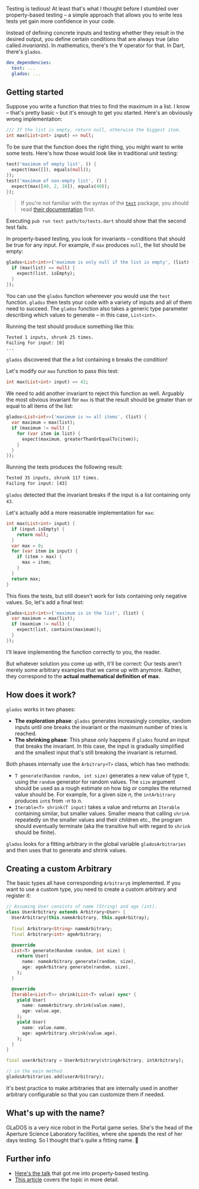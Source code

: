 Testing is tedious!
At least that's what I thought before I stumbled over property-based testing – a simple approach that allows you to write less tests yet gain more confidence in your code.

Instead of defining concrete inputs and testing whether they result in the desired output, you define certain conditions that are always true (also called *invariants*).
In mathematics, there's the ∀ operator for that. In Dart, there's `glados`.

```yml
dev_dependencies:
  test: ...
  glados: ...
```

## Getting started

Suppose you write a function that tries to find the maximum in a list.
I know – that's pretty basic – but it's enough to get you started.
Here's an obviously wrong implementation:

```dart
/// If the list is empty, return null, otherwise the biggest item.
int max(List<int> input) => null;
```

To be sure that the function does the right thing, you might want to write some tests.
Here's how those would look like in traditional unit testing:

```dart
test('maximum of empty list', () {
  expect(max([]), equals(null));
});
test('maximum of non-empty list', () {
  expect(max([40, 2, 10]), equals(40));
});
```

> If you're not familiar with the syntax of the [`test`](https://pub.dev/packages/test) package, you should read [their documentation](https://pub.dev/packages/test) first.

Executing `pub run test path/to/tests.dart` should show that the second test fails.

In property-based testing, you look for invariants – conditions that should be true for any input.
For example, if `max` produces `null`, the list should be empty:

```dart
glados<List<int>>('maximum is only null if the list is empty', (list) {
  if (max(list) == null) {
    expect(list, isEmpty);
  }
});
```

You can use the `glados` function whereever you would use the `test` function.
`glados` then tests your code with a variety of inputs and all of them need to succeed.
The `glados` function also takes a generic type parameter describing which values to generate – in this case, `List<int>`.

Running the test should produce something like this:

```txt
Tested 1 inputs, shrunk 25 times.
Failing for input: [0]
...
```

`glados` discovered that the a list containing `0` breaks the condition!

Let's modify our `max` function to pass this test:

```dart
int max(List<int> input) => 42;
```

We need to add another invariant to reject this function as well.
Arguably the most obvious invariant for `max` is that the result should be greater than or equal to all items of the list:

```dart
glados<List<int>>('maximum is >= all items', (list) {
  var maximum = max(list);
  if (maximum != null) {
    for (var item in list) {
      expect(maximum, greaterThanOrEqualTo(item));
    }
  }
});
```

Running the tests produces the following result:

```txt
Tested 35 inputs, shrunk 117 times.
Failing for input: [43]
```

`glados` detected that the invariant breaks if the input is a list containing only `43`.

Let's actually add a more reasonable implementation for `max`:

```dart
int max(List<int> input) {
  if (input.isEmpty) {
    return null;
  }
  var max = 0;
  for (var item in input) {
    if (item > max) {
      max = item;
    }
  }
  return max;
}
```

This fixes the tests, but still doesn't work for lists containing only negative values.
So, let's add a final test:

```dart
glados<List<int>>('maximum is in the list', (list) {
  var maximum = max(list);
  if (maxmium != null) {
    expect(list, contains(maximum));
  }
});
```

I'll leave implementing the function correctly to you, the reader.

But whatever solution you come up with, it'll be correct:
Our tests aren't merely some arbitrary examples that we came up with anymore.
Rather, they correspond to the **actual mathematical definition of max**.

## How does it work?

`glados` works in two phases:

- **The exploration phase**: `glados` generates increasingly complex, random inputs until one breaks the invariant or the maximum number of tries is reached.
- **The shrinking phase**: This phase only happens if `glados` found an input that breaks the invariant. In this case, the input is gradually simplified and the smallest input that's still breaking the invariant is returned.

Both phases internally use the `Arbitrary<T>` class, which has two methods:

- `T generate(Random random, int size)` generates a new value of type `T`, using the `random` generator for random values. The `size` argument should be used as a rough estimate on how big or complex the returned value should be. For example, for a given size *n*, the `intArbitrary` produces `int`s from *-n* to *n*.
- `Iterable<T> shrink(T input)` takes a value and returns an `Iterable` containing similar, but smaller values. Smaller means that calling `shrink` repeatedly on the smaller values and their children etc., the program should eventually terminate (aka the transitive hull with regard to `shrink` should be finite).

`glados` looks for a fitting arbitrary in the global variable `gladosArbitraries` and then uses that to generate and shrink values.

## Creating a custom Arbitrary

The basic types all have corresponding `Arbitrary`s implemented. If you want to use a custom type, you need to create a custom arbitrary and register it:

```dart
// Assuming User consists of name (String) and age (int).
class UserArbitrary extends Arbitrary<User> {
  UserArbitrary(this.nameArbitrary, this.ageArbitray);
  
  final Arbitrary<String> nameArbitrary;
  final Arbitrary<int> ageArbitrary;

  @override
  List<T> generate(Random random, int size) {
    return User(
      name: nameArbitrary.generate(random, size),
      age: ageArbitrary.generate(random, size),
    );
  }

  @override
  Iterable<List<T>> shrink(List<T> value) sync* {
    yield User(
      name: nameArbitrary.shrink(value.name),
      age: value.age,
    );
    yield User(
      name: value.name,
      age: ageArbitrary.shrink(value.age),
    );
  }
}

final userArbitrary = UserArbitrary(stringArbitrary, intArbitrary);

// in the main method
gladosArbitraries.add(userArbitrary);
```

It's best practice to make arbitraries that are internally used in another arbitrary configurable so that you can customize them if needed.

## What's up with the name?

GLaDOS is a very nice robot in the Portal game series.
She's the head of the Aperture Science Laboratory facilities, where she spends the rest of her days testing.
So I thought that's quite a fitting name. 🍰

## Further info

- [Here's the talk](https://www.youtube.com/watch?v=IYzDFHx6QPY) that got me into property-based testing.
- [This article](https://begriffs.com/posts/2017-01-14-design-use-quickcheck.html) covers the topic in more detail.
